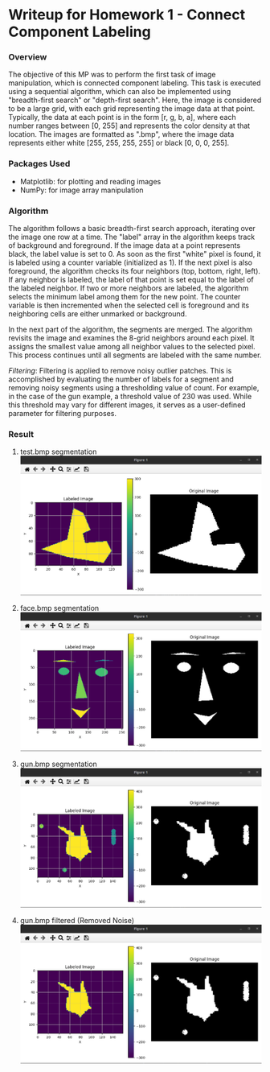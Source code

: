 # Writeup for Homework 1 - Connect Component Labeling

### Overview
The objective of this MP was to perform the first task of image manipulation, which is connected component labeling. This task is executed using a sequential algorithm, which can also be implemented using "breadth-first search" or "depth-first search". Here, the image is considered to be a large grid, with each grid representing the image data at that point. Typically, the data at each point is in the form [r, g, b, a], where each number ranges between [0, 255] and represents the color density at that location. The images are formatted as ".bmp", where the image data represents either white [255, 255, 255, 255] or black [0, 0, 0, 255].

### Packages Used
- Matplotlib: for plotting and reading images
- NumPy: for image array manipulation

### Algorithm
The algorithm follows a basic breadth-first search approach, iterating over the image one row at a time. The "label" array in the algorithm keeps track of background and foreground. If the image data at a point represents black, the label value is set to 0. As soon as the first "white" pixel is found, it is labeled using a counter variable (initialized as 1). If the next pixel is also foreground, the algorithm checks its four neighbors (top, bottom, right, left). If any neighbor is labeled, the label of that point is set equal to the label of the labeled neighbor. If two or more neighbors are labeled, the algorithm selects the minimum label among them for the new point. The counter variable is then incremented when the selected cell is foreground and its neighboring cells are either unmarked or background.

In the next part of the algorithm, the segments are merged. The algorithm revisits the image and examines the 8-grid neighbors around each pixel. It assigns the smallest value among all neighbor values to the selected pixel. This process continues until all segments are labeled with the same number.

*Filtering*: Filtering is applied to remove noisy outlier patches. This is accomplished by evaluating the number of labels for a segment and removing noisy segments using a thresholding value of count. For example, in the case of the gun example, a threshold value of 230 was used. While this threshold may vary for different images, it serves as a user-defined parameter for filtering purposes.


### Result

1. test.bmp segmentation 
![test.bmp](asset/test_segmented.png)

2. face.bmp segmentation
![face.bmp](asset/face_segmented.png)

3. gun.bmp segmentation
![gun.bmp](asset/gun_segmented.png)

4. gun.bmp filtered (Removed Noise)
![gun.bmp](asset/gun_filtered.png)